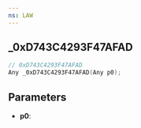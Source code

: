 ```yaml
---
ns: LAW
---
```

## _0xD743C4293F47AFAD

```c
// 0xD743C4293F47AFAD
Any _0xD743C4293F47AFAD(Any p0);
```

## Parameters
* **p0**:
